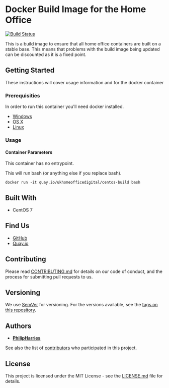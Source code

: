 # Docker Build Image for the Home Office

[![Build Status](https://travis-ci.org/UKHomeOffice/docker-centos-build.svg?branch=master)](https://travis-ci.org/UKHomeOffice/docker-centos-build)

This is a build image to ensure that all home office containers are built on a stable base.  This means that problems with the build image being updated
can be discounted as it is a fixed point.

## Getting Started

These instructions will cover usage information and for the docker container 

### Prerequisities


In order to run this container you'll need docker installed.

* [Windows](https://docs.docker.com/windows/started)
* [OS X](https://docs.docker.com/mac/started/)
* [Linux](https://docs.docker.com/linux/started/)

### Usage

#### Container Parameters

This container has no entrypoint.

This will run bash (or anything else if you replace bash).

```shell
docker run -it quay.io/ukhomeofficedigital/centos-build bash
```

## Built With

* CentOS 7

## Find Us

* [GitHub](https://github.com/UKHomeOffice/docker-centos-build)
* [Quay.io](https://quay.io/repository/ukhomeofficedigital/centos-build)

## Contributing

Please read [CONTRIBUTING.md](CONTRIBUTING.md) for details on our code of conduct, and the process for submitting
pull requests to us.

## Versioning

We use [SemVer](http://semver.org/) for versioning. For the versions available, see the 
[tags on this repository](https://github.com/UKHomeOffice/docker-centos-build/tags). 

## Authors

* **[PhilipHarries](https://github.com/PhilipHarries)**

See also the list of [contributors](https://github.com/UKHomeOffice/docker-centos-build/contributors) who 
participated in this project.

## License

This project is licensed under the MIT License - see the [LICENSE.md](LICENSE.md) file for details.

